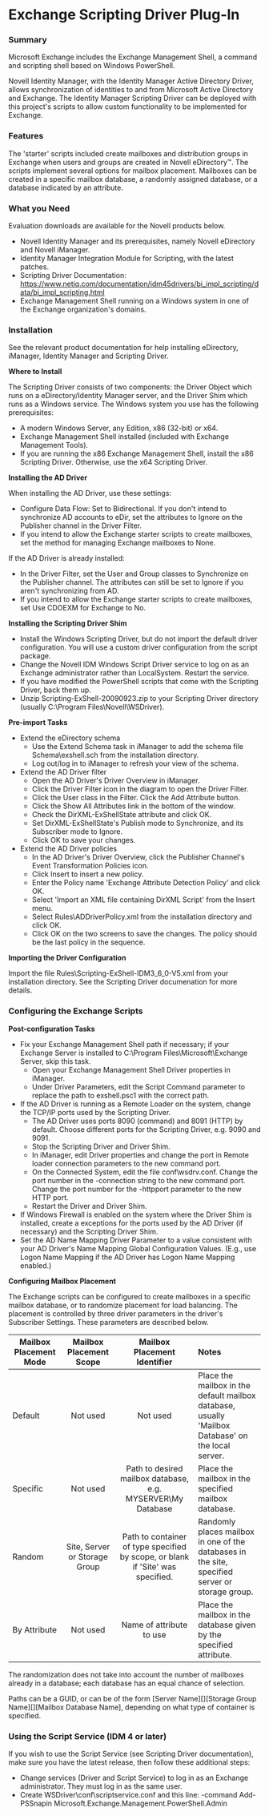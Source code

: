 # Exchange Scripting Driver Plug-In
### Summary

Microsoft Exchange includes the Exchange Management Shell, a command and scripting shell based on Windows PowerShell.

Novell Identity Manager, with the Identity Manager Active Directory Driver, allows synchronization of identities to and from Microsoft Active Directory and Exchange. The Identity Manager Scripting Driver can be deployed with this project's scripts to allow custom functionality to be implemented for Exchange.

### Features

The 'starter' scripts included create mailboxes and distribution groups in Exchange when users and groups are created in Novell eDirectory™. The scripts implement several options for mailbox placement. Mailboxes can be created in a specific mailbox database, a randomly assigned database, or a database indicated by an attribute.

### What you Need

Evaluation downloads are available for the Novell products below.

- Novell Identity Manager and its prerequisites, namely Novell eDirectory and Novell iManager.
- Identity Manager Integration Module for Scripting, with the latest patches.
- Scripting Driver Documentation: https://www.netiq.com/documentation/idm45drivers/bi_impl_scripting/data/bi_impl_scripting.html
- Exchange Management Shell running on a Windows system in one of the Exchange organization's domains.

### Installation

See the relevant product documentation for help installing eDirectory, iManager, Identity Manager and Scripting Driver.


**Where to Install**

The Scripting Driver consists of two components: the Driver Object which runs on a eDirectory/Identity Manager server, and the Driver Shim which runs as a Windows service. The Windows system you use has the following prerequisites:

- A modern Windows Server, any Edition, x86 (32-bit) or x64.
- Exchange Management Shell installed (included with Exchange Management Tools).
- If you are running the x86 Exchange Management Shell, install the x86 Scripting Driver. Otherwise, use the x64 Scripting Driver.  

**Installing the AD Driver**

When installing the AD Driver, use these settings:

- Configure Data Flow: Set to Bidirectional. If you don't intend to synchronize AD accounts to eDir, set the attributes to Ignore on the Publisher channel in the Driver Filter.
- If you intend to allow the Exchange starter scripts to create mailboxes, set the method for managing Exchange mailboxes to None.

If the AD Driver is already installed:

- In the Driver Filter, set the User and Group classes to Synchronize on the Publisher channel. The attributes can still be set to Ignore if you aren't synchronizing from AD.
- If you intend to allow the Exchange starter scripts to create mailboxes, set Use CDOEXM for Exchange to No.

**Installing the Scripting Driver Shim**

- Install the Windows Scripting Driver, but do not import the default driver configuration. You will use a custom driver configuration from the script package.
- Change the Novell IDM Windows Script Driver service to log on as an Exchange administrator rather than LocalSystem. Restart the service.
- If you have modified the PowerShell scripts that come with the Scripting Driver, back them up.
- Unzip Scripting-ExShell-20090923.zip to your Scripting Driver directory (usually C:\Program Files\Novell\WSDriver).

**Pre-import Tasks**

- Extend the eDirectory schema
    - Use the Extend Schema task in iManager to add the schema file Schema\exshell.sch from the installation directory.
    - Log out/log in to iManager to refresh your view of the schema.
- Extend the AD Driver filter
    - Open the AD Driver's Driver Overview in iManager.
    - Click the Driver Filter icon in the diagram to open the Driver Filter.
    - Click the User class in the Filter. Click the Add Attribute button.
    - Click the Show All Attributes link in the bottom of the window.
    - Check the DirXML-ExShellState attribute and click OK.
    - Set DirXML-ExShellState's Publish mode to Synchronize, and its Subscriber mode to Ignore.
    - Click OK to save your changes.
- Extend the AD Driver policies
    - In the AD Driver's Driver Overview, click the Publisher Channel's Event Transformation Policies icon.
    - Click Insert to insert a new policy.
    - Enter the Policy name 'Exchange Attribute Detection Policy' and click OK.
    - Select 'Import an XML file containing DirXML Script' from the Insert menu.
    - Select Rules\ADDriverPolicy.xml from the installation directory and click OK.
    - Click OK on the two screens to save the changes. The policy should be the last policy in the sequence.

**Importing the Driver Configuration**

Import the file Rules\Scripting-ExShell-IDM3_6_0-V5.xml from your installation directory. See the Scripting Driver documenation for more details.

### Configuring the Exchange Scripts

**Post-configuration Tasks**

- Fix your Exchange Management Shell path if necessary; if your Exchange Server is installed to C:\Program Files\Microsoft\Exchange Server, skip this task.
    - Open your Exchange Management Shell Driver properties in iManager.
    - Under Driver Parameters, edit the Script Command parameter to replace the path to exshell.psc1 with the correct path.
- If the AD Driver is running as a Remote Loader on the system, change the TCP/IP ports used by the Scripting Driver.
    - The AD Driver uses ports 8090 (command) and 8091 (HTTP) by default. Choose different ports for the Scripting Driver, e.g. 9090 and 9091.
    - Stop the Scripting Driver and Driver Shim.
    - In iManager, edit Driver properties and change the port in Remote loader connection parameters to the new command port.
    - On the Connected System, edit the file conf\wsdrv.conf. Change the port number in the -connection string to the new command port. Change the port number for the -httpport parameter to the new HTTP port.
    - Restart the Driver and Driver Shim.
- If Windows Firewall is enabled on the system where the Driver Shim is installed, create a exceptions for the ports used by the AD Driver (if necessary) and the Scripting Driver Shim.
- Set the AD Name Mapping Driver Parameter to a value consistent with your AD Driver's Name Mapping Global Configuration Values. (E.g., use Logon Name Mapping if the AD Driver has Logon Name Mapping enabled.)

**Configuring Mailbox Placement**

The Exchange scripts can be configured to create mailboxes in a specific mailbox database, or to randomize placement for load balancing. The placement is controlled by three driver parameters in the driver's Subscriber Settings. These parameters are described below.

| Mailbox Placement Mode |	Mailbox Placement Scope	| Mailbox Placement Identifier |	Notes |
|------------------|:------------------------:|:----------------------------:|:-------|
| Default	               |Not used	                |Not used	                     |Place the mailbox in the default mailbox database, usually 'Mailbox Database' on the local server. |
|Specific	|Not used	|Path to desired mailbox database, e.g. MYSERVER\My Database |Place the mailbox in the specified mailbox database.|
|Random	|Site, Server or Storage Group	|Path to container of type specified by scope, or blank if 'Site' was specified.	|Randomly places mailbox in one of the databases in the site, specified server or storage group.|
|By Attribute	|Not used	|Name of attribute to use	|Place the mailbox in the database given by the specified attribute.|

The randomization does not take into account the number of mailboxes already in a database; each database has an equal chance of selection.

Paths can be a GUID, or can be of the form [Server Name][\][Storage Group Name][\][Mailbox Database Name], depending on what type of container is specified.

### Using the Script Service (IDM 4 or later)

If you wish to use the Script Service (see Scripting Driver documentation), make sure you have the latest release, then follow these additional steps:

- Change services (Driver and Script Service) to log in as an Exchange administrator. They must log in as the same user.
- Create WSDriver\conf\scriptservice.conf and this line: -command Add-PSSnapin Microsoft.Exchange.Management.PowerShell.Admin

